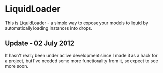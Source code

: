 LiquidLoader
========

This is LiquidLoader - a simple way to expose your models to liquid by automatically loading instances into drops.

## Update - 02 July 2012
It hasn't really been under active development since I made it as a hack for a project, but I've needed some more functionality from it, so expect to see more soon.